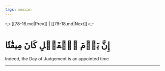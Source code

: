 ```yaml
---
tags: meccan
---
```


👈 [[78-16.md|Prev]] | [[78-18.md|Next]] 👉

# إِنَّ يَوۡمَ ٱلۡفَصۡلِ كَانَ مِيقَٰتٗا

Indeed, the Day of Judgement is an appointed time

---

